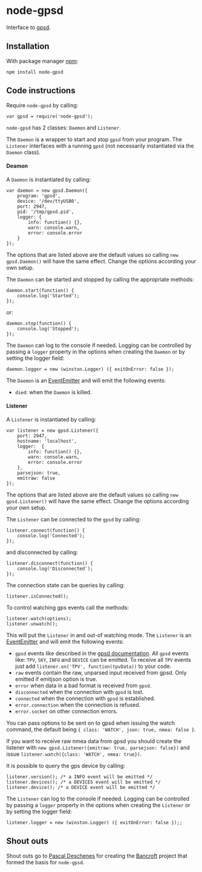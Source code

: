 # node-gpsd

Interface to [gpsd](http://www.catb.org/gpsd/).

## Installation

With package manager [npm](http://npmjs.org/):

	npm install node-gpsd

## Code instructions

Require `node-gpsd` by calling:

    var gpsd = require('node-gpsd');
    
`node-gpsd` has 2 classes: `Daemon` and `Listener`.

The `Daemon` is a wrapper to start and stop `gpsd` from your program. The `Listener` interfaces with a running `gpsd` (not necessarily instantiated via the `Daemon` class).

#### Deamon

A `Daemon` is instantiated by calling:

	var daemon = new gpsd.Daemon({
        program: 'gpsd',
    	device: '/dev/ttyUSB0',
    	port: 2947,
    	pid: '/tmp/gpsd.pid',
    	logger: { 
            info: function() {}, 
            warn: console.warn, 
            error: console.error 
        }
	});

The options that are listed above are the default values so calling `new gpsd.Daemon()` will have the same effect. Change the options according your own setup.

The `Daemon` can be started and stopped by calling the appropriate methods:

	daemon.start(function() {
		console.log('Started');
	});

or:

	daemon.stop(function() {
		console.log('Stopped');
	});

The `Daemon` can log to the console if needed. Logging can be controlled by passing a `logger` property in the options when creating the `Daemon` or by setting the logger field:

	daemon.logger = new (winston.Logger) ({ exitOnError: false });

The `Daemon` is an [EventEmitter](http://nodejs.org/api/events.html#events_class_events_eventemitter) and will emit the following events:

* `died`: when the `Daemon` is killed.

#### Listener

A `Listener` is instantiated by calling:

	var listener = new gpsd.Listener({
    	port: 2947,
    	hostname: 'localhost',
        logger:  { 
            info: function() {}, 
            warn: console.warn, 
            error: console.error 
        },
        parsejson: true,
        emitraw: false
	});

The options that are listed above are the default values so calling `new gpsd.Listener()` will have the same effect. Change the options according your own setup.

The `Listener` can be connected to the `gpsd` by calling:

	listener.connect(function() {
		console.log('Connected');
	});

and disconnected by calling:

	listener.disconnect(function() {
		console.log('Disconnected');
	});

The connection state can be queries by calling:

	listener.isConnected();
	
To control watching gps events call the methods:

	listener.watch(options);
	listener.unwatch();
	
This will put the `Listener` in and out-of watching mode. The `Listener` is an [EventEmitter](http://nodejs.org/api/events.html#events_class_events_eventemitter) and will emit the following events:

* `gpsd` events like described in the [gpsd documentation](http://www.catb.org/gpsd/gpsd_json.html). All `gpsd` events like: `TPV`, `SKY`, `INFO` and `DEVICE` can be emitted. To receive all `TPV` events just add `listener.on('TPV', function(tpvData))` to your code.
* `raw` events contain the raw, unparsed input received from gpsd. Only emitted if emitjson option is true.
* `error` when data in a bad format is received from `gpsd`.
* `disconnected` when the connection with `gpsd` is lost.
* `connected` when the connection with `gpsd` is established.
* `error.connection` when the connection is refused.
* `error.socket` on other connection errors.

You can pass options to be sent on to gpsd when issuing the watch command, the default being `{ class: 'WATCH', json: true, nmea: false }`.

If you want to receive raw nmea data from gpsd you should create the listener with `new gpsd.Listener({emitraw: true, parsejson: false})` and issue `listener.watch({class: 'WATCH', nmea: true})`.

It is possible to query the gps device by calling:

	listener.version(); /* a INFO event will be emitted */
	listener.devices(); /* a DEVICES event will be emitted */
	listener.device(); /* a DEVICE event will be emitted */
	
The `Listener` can log to the console if needed. Logging can be controlled by passing a `logger` property in the options when creating the `Listener` or by setting the logger field:

	listener.logger = new (winston.Logger) ({ exitOnError: false });;

## Shout outs

Shout outs go to [Pascal Deschenes](http://github.com/pdeschen) for creating the [Bancroft](http://github.com/pdeschen/bancroft) project that formed the basis for `node-gpsd`.
